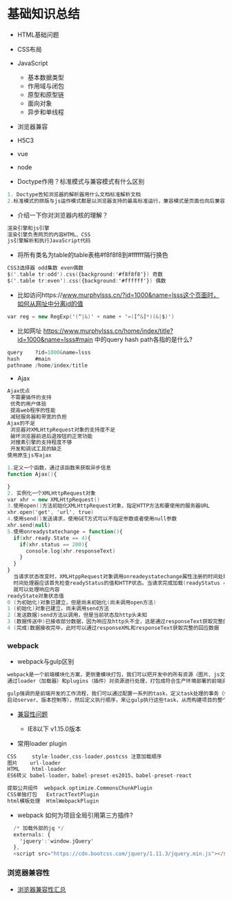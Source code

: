 # 基础知识总结

- HTML基础问题
- CSS布局
- JavaScript
  - 基本数据类型
  - 作用域与闭包
  - 原型和原型链
  - 面向对象
  - 异步和单线程
- 浏览器兼容
- H5C3
- vue
- node

- Doctype作用？标准模式与兼容模式有什么区别

```a
1. Doctype告知浏览器的解析器用什么文档标准解析文档
2.标准模式的排版与js运作模式都是以浏览器支持的最高标准运行，兼容模式是页面也向后兼容方式显示，
```

- 介绍一下你对浏览器内核的理解？

```a
渲染引擎和js引擎
渲染引擎负责网页的内容HTML、CSS
js引擎解析和执行JavaScript代码

```

- 将所有类名为table的table表格#f8f8f8到#ffffff隔行换色

```a
CSS3选择器 odd集数 even偶数
$('.table tr:odd').css({background:'#f8f8f8'}) 奇数
$('.table tr:even').css({background:'#ffffff'}) 偶数
```

- 比如访问https://www.murphylsss.cn/?id=1000&name=lsss这个页面时，如何从网址中分离id的值

```a
var reg = new RegExp('(^|&)' + name + '=([^&]*)(&|$)')

```

- 比如网址 https://www.murphylsss.cn/home/index/title?id=1000&name=lsss#main 中的query hash path各指的是什么?

```a
query    ?id=1000&name=lsss
hash     #main
pathname /home/index/title
```

- Ajax

```a
Ajax优点
 不需要插件的支持
 优秀的用户体验
 提高web程序的性能
 减轻服务器和带宽的负担
Ajax的不足
 浏览器对XMLHttpRequest对象的支持度不足
 破坏浏览器前进后退按钮的正常功能
 对搜素引擎的支持程度不够
 开发和调试工具的缺乏
使用原生js写ajax

1.定义一个函数，通过该函数来获取异步信息
function Ajax(){

}
2. 实例化一个XMLHttpRequest对象
var xhr = new XMLHttpRequest()
3.使用open()方法初始化XMLHttpRequest对象，指定HTTP方法和要使用的服务器URL
xhr.open('get', 'url', true)
4.使用send()发送请求，使用GET方式可以不指定参数或者使用null参数
xhr.send(null)
5.使用onreadystatechange = function(){
  if(xhr.ready.State == 4){
    if(xhr.status == 200){
      console.log(xhr.responseText)
    }
  }
}
  当请求状态改变时，XMLHtppRequest对象调用onreadeystatechange属性注册的时间处理器，在处理响应之前，
  时间处理器应该首先检查readyStatus的值和HTTP状态。当请求完成加载(readyStatus == 4) 并且响应已经成功(HTTP状态值为200),
  就可以处理响应内容
readyState对象状态值
0 (为初始化)对象已建立，但是尚未初始化(尚未调用open方法)
1 (初始化)对象已建立，尚未调用send方法
2 (发送数据)send方法以调用，但是当前状态及http头未知
3 (数据传送中)已接收部分数据，因为响应及http头不全，这是通过responseText获取完整的回应数据
4 (完成)数据接收完毕，此时可以通过responseXML和responseText获取完整的回应数据
```

### webpack

- webpack与gulp区别

```a
webpack是一个前端模块化方案，更侧重模块打包，我们可以把开发中的所有资源（图片、js文件、css文件等）都看成模块，
通过loader（加载器）和plugins（插件）对资源进行处理，打包成符合生产环境部署的前端资源。

gulp强调的是前端开发的工作流程，我们可以通过配置一系列的task，定义task处理的事务（例如文件压缩合并、雪碧图、
启动server、版本控制等），然后定义执行顺序，来让gulp执行这些task，从而构建项目的整个前端开发流程。
```

- [兼容性问题](https://github.com/zuojj/fedlab/issues/5)
  - IE8以下 v1.15.0版本

- 常用loader plugin

```a
CSS     style-loader,css-loader,postcss 注意加载顺序
图片    url-loader
HTML    html-loader
ES6转义 babel-loader，babel-preset-es2015，babel-preset-react

提取公共组件  webpack.optimize.CommonsChunkPlugin
CSS单独打包   ExtractTextPlugin
html模板处理  HtmlWebpackPlugin
```

- webpack 如何为项目全局引用第三方插件?

```a
  /* 加载外部的jq */
  externals: {
    'jquery':'window.jQuery'
  },
  <script src="https://cdn.bootcss.com/jquery/1.11.3/jquery.min.js"></script>
```

### 浏览器兼容性

- [浏览器兼容性汇总](https://juejin.im/post/59a3f2fe6fb9a0249471cbb4?utm_source=gold_browser_extension)

```a

```